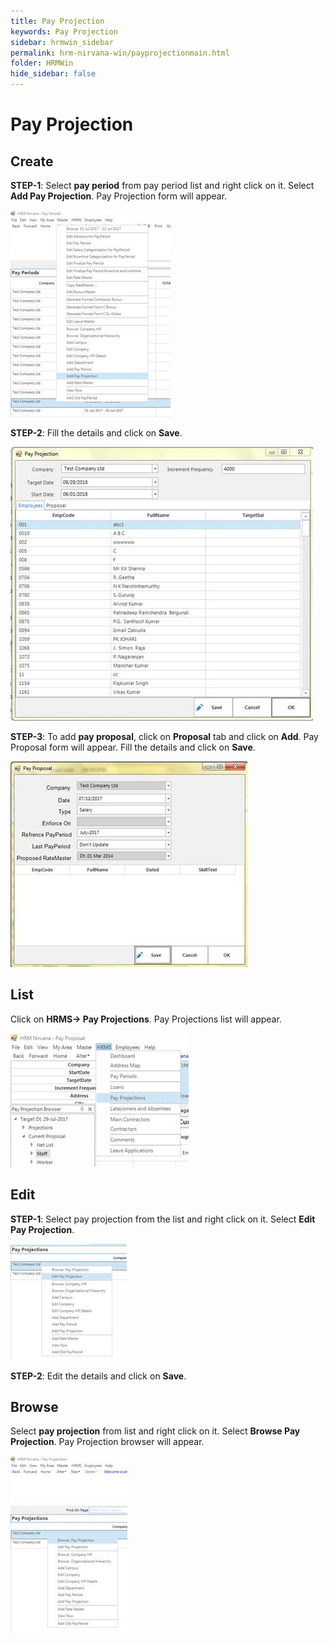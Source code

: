 ```yaml
---
title: Pay Projection
keywords: Pay Projection
sidebar: hrmwin_sidebar
permalink: hrm-nirvana-win/payprojectionmain.html
folder: HRMWin   
hide_sidebar: false
---
```


# Pay Projection

## Create

**STEP-1**: Select **pay period** from pay period list and right click on it. Select **Add Pay Projection**. Pay Projection form will appear.

![](/images/addpayprojection.jpg)

**STEP-2**: Fill the details and click on **Save**.

![](/images/savepayprojection.jpg)

**STEP-3**: To add **pay proposal**, click on **Proposal** tab and click on **Add**. Pay Proposal form will appear. Fill the details and click on **Save**.  

![](/images/payproposal.jpg)


## List

Click on **HRMS-> Pay Projections**. Pay Projections list will appear.

![](/images/payprojectionslist.jpg)

## Edit

**STEP-1**: Select pay projection from the list and right click on it. Select **Edit Pay Projection**.

![](/images/editpayprojection.jpg)

**STEP-2**: Edit the details and click on **Save**.

## Browse


Select **pay projection** from list and right click on it. Select **Browse Pay Projection**. Pay Projection browser will appear.  

![](/images/browsepayprojections.jpg)




